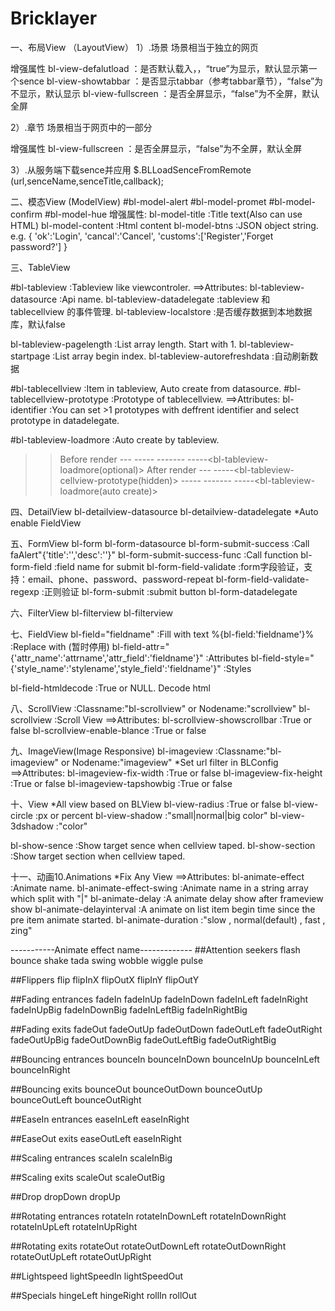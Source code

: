 # Bricklayer


一、布局View （LayoutView）
1）.场景
场景相当于独立的网页
<sence bl-view-name="唯一识别名" bl-view-title="类似head.title">
</sence>

增强属性
bl-view-defalutload               	：是否默认载入，，“true”为显示，默认显示第一个sence
bl-view-showtabbar                  ：是否显示tabbar（参考tabbar章节），“false”为不显示，默认显示
bl-view-fullscreen                  ：是否全屏显示，“false”为不全屏，默认全屏

2）.章节
场景相当于网页中的一部分
<section bl-view-name="唯一识别名" bl-view-title="类似head.title">
</section>

增强属性
bl-view-fullscreen                  ：是否全屏显示，“false”为不全屏，默认全屏

3）.从服务端下载sence并应用
$.BLLoadSenceFromRemote (url,senceName,senceTitle,callback);

二、模态View (ModelView)
#bl-model-alert
#bl-model-promet
#bl-model-confirm
#bl-model-hue
<model-alert bl-view-name="唯一识别名" bl-view-title="类似head.title">
</model-alert>
增强属性:
 bl-model-title                		:Title text(Also can use HTML)
 bl-model-content			  	      	:Html content
 bl-model-btns                 		:JSON object string. e.g.
 													{
 														'ok':'Login',
 														'cancal':'Cancel',
 														'customs':['Register','Forget password?']
 													}

三、TableView 

#bl-tableview                     	:Tableview like viewcontroler.
==>Attributes:
 bl-tableview-datasource        		:Api name.
 bl-tableview-datadelegate      		:tableview 和 tablecellview 的事件管理. 
 bl-tableview-localstore        		:是否缓存数据到本地数据库，默认false
 
 bl-tableview-pagelength        		:List array length. Start with 1.
 bl-tableview-startpage				    :List array begin index.
 bl-tableview-autorefreshdata	  	:自动刷新数据
 
 
#bl-tablecellview                 	:Item in tableview, Auto create from datasource. 
#bl-tablecellview-prototype       	:Prototype of tablecellview.
==>Attributes:
 bl-identifier                  		:You can set >1 prototypes with deffrent identifier and select prototype in datadelegate.

#bl-tableview-loadmore            	:Auto create by tableview.

>>Before render
---<bl-tableview>
-----<bl-tableview-loop>
-------<bl-tableview-cellview-prototype>
-----<bl-tableview-loadmore(optional)>
>>After render
---<bl-tableview>
-----<bl-tableview-cellview-prototype(hidden)>
-----<bl-tableview-loop>
-------<bl-tableview-cellview>
-----<bl-tableview-loadmore(auto create)>

四、DetailView
bl-detailview-datasource
bl-detailview-datadelegate
*Auto enable FieldView

五、FormView
bl-form
bl-form-datasource
bl-form-submit-success					           :Call faAlert"{'title':'','desc':''}"
bl-form-submit-success-func   			       :Call function
bl-form-field                             :field name for submit
bl-form-field-validate 				           :form字段验证，支持：email、phone、password、password-repeat
bl-form-field-validate-regexp 			       :正则验证
bl-form-submit                            :submit button
bl-form-datadelegate

六、FilterView
bl-filterview
bl-filterview

七、FieldView
bl-field="fieldname"											                      	:Fill with text
%{bl-field:'fieldname'}%										                    	:Replace with (暂时停用)
bl-field-attr="{'attr_name':'attrname','attr_field':'fieldname'}"	    	:Attributes
bl-field-style="{'style_name':'stylename','style_field':'fieldname'}"  	:Styles

bl-field-htmldecode             :True or NULL. Decode html

八、ScrollView 												  :Classname:"bl-scrollview" or Nodename:"scrollview"
bl-scrollview														:Scroll View
==>Attributes:
 bl-scrollview-showscrollbar										:True or false
 bl-scrollview-enable-blance										:True or false

九、ImageView(Image Responsive)
bl-imageview 														:Classname:"bl-imageview" or Nodename:"imageview"
*Set url filter in BLConfig
==>Attributes:
 bl-imageview-fix-width											:True or false
bl-imageview-fix-height											:True or false
bl-imageview-tapshowbig											:True or false

十、View
*All view based on BLView
bl-view-radius 						:True or false
bl-view-circle 						:px or percent
bl-view-shadow 						:"small|normal|big color" 
bl-view-3dshadow 					:"color"

bl-show-sence                  		:Show target sence when cellview taped.
 bl-show-section                		:Show target section when cellview taped.
 
 
 十一、动画10.Animations
*Fix Any View
==>Attributes:
 bl-animate-effect 					:Animate name. 
 bl-animate-effect-swing				:Animate name in a string array which split with "|"
 bl-animate-delay 					:A animate delay show after frameview show
 bl-animate-delayinterval			:A animate on list item begin time since the pre item animate started.
 bl-animate-duration                 :"slow , normal(default) , fast , zing"

-----------Animate effect name-------------
##Attention seekers
flash bounce shake tada swing wobble wiggle pulse

##Flippers
flip flipInX flipOutX flipInY flipOutY

##Fading entrances
fadeIn fadeInUp fadeInDown fadeInLeft fadeInRight fadeInUpBig fadeInDownBig fadeInLeftBig fadeInRightBig

##Fading exits
fadeOut fadeOutUp fadeOutDown fadeOutLeft fadeOutRight fadeOutUpBig fadeOutDownBig fadeOutLeftBig fadeOutRightBig

##Bouncing entrances
bounceIn bounceInDown bounceInUp bounceInLeft bounceInRight

##Bouncing exits
bounceOut bounceOutDown bounceOutUp bounceOutLeft bounceOutRight

##EaseIn entrances
easeInLeft easeInRight

##EaseOut exits
easeOutLeft easeInRight

##Scaling entrances
scaleIn scaleInBig

##Scaling exits
scaleOut scaleOutBig

##Drop
dropDown dropUp

##Rotating entrances
rotateIn rotateInDownLeft rotateInDownRight rotateInUpLeft rotateInUpRight

##Rotating exits
rotateOut rotateOutDownLeft rotateOutDownRight rotateOutUpLeft rotateOutUpRight

##Lightspeed
lightSpeedIn lightSpeedOut

##Specials
hingeLeft hingeRight rollIn rollOut


